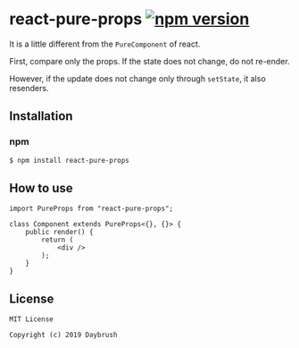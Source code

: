 # react-pure-props [![npm version](https://badge.fury.io/js/react-pure-props.svg)](https://badge.fury.io/js/react-pure-props)

It is a little different from the `PureComponent` of react.

First, compare only the props. If the state does not change, do not re-ender.

However, if the update does not change only through `setState`, it also resenders.

## Installation
### npm
```bash
$ npm install react-pure-props
```
## How to use
```tsx
import PureProps from "react-pure-props";

class Component extends PureProps<{}, {}> {
    public render() {
        return (
            <div />
        );
    }
}
```


## License

```
MIT License

Copyright (c) 2019 Daybrush
```
